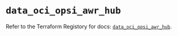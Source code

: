 # `data_oci_opsi_awr_hub`

Refer to the Terraform Registory for docs: [`data_oci_opsi_awr_hub`](https://registry.terraform.io/providers/oracle/oci/6.18.0/docs/data-sources/opsi_awr_hub).
